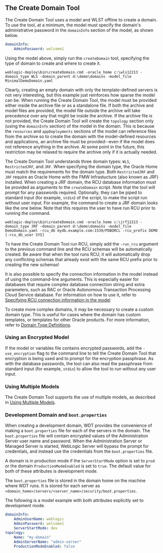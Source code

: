 ## The Create Domain Tool

The Create Domain Tool uses a model and WLST offline to create a domain.  To use the tool, at a minimum, the model must specify the domain's administrative password in the `domainInfo` section of the model, as shown below.

```yaml
domainInfo:
    AdminPassword: welcome1
```

Using the model above, simply run the `createDomain` tool, specifying the type of domain to create and where to create it.

    weblogic-deploy\bin\createDomain.cmd -oracle_home c:\wls12213 -domain_type WLS -domain_parent d:\demo\domains -model_file MinimalDemoDomain.yaml

Clearly, creating an empty domain with only the template-defined servers is not very interesting, but this example just reinforces how sparse the model can be.  When running the Create Domain Tool, the model must be provided either inside the archive file or as a standalone file.  If both the archive and model files are provided, the model file outside the archive will take precedence over any that might be inside the archive.  If the archive file is not provided, the Create Domain Tool will create the `topology` section only (using the `domainInfo` section) of the model in the domain.  This is because the `resources` and `appDeployments` sections of the model can reference files from the archive so to create the domain with the model-defined resources and applications, an archive file must be provided--even if the model does not reference anything in the archive.  At some point in the future, this restriction may be relaxed to require the archive only if it is actually needed.

The Create Domain Tool understands three domain types: `WLS`, `RestrictedJRF`, and `JRF`.  When specifying the domain type, the Oracle Home must match the requirements for the domain type.  Both `RestrictedJRF` and `JRF` require an Oracle Home with the FMW Infrastucture (also known as JRF) installed.  When creating a JRF domain, the RCU database information must be provided as arguments to the `createDomain` script.  Note that the tool will prompt for any passwords required.  Optionally, they can be piped to standard input (for example, `stdin`) of the script, to make the script run without user input.  For example, the command to create a JRF domain looks like the one below.  Note that this requires the user to have run RCU prior to running the command.

    weblogic-deploy\bin\createDomain.cmd -oracle_home c:\jrf12213 -domain_type JRF -domain_parent d:\demo\domains -model_file DemoDomain.yaml -rcu_db mydb.example.com:1539/PDBORCL -rcu_prefix DEMO [-rcu_db_user SYS]

To have the Create Domain Tool run RCU, simply add the `-run_rcu` argument to the previous command line and the RCU schemas will be automatically created.  Be aware that when the tool runs RCU, it will automatically drop any conflicting schemas that already exist with the same RCU prefix prior to creating the new schemas!

It is also possible to specify the connection information in the model instead of using the command-line arguments.  This is especially easier for databases that require complex database connection string and extra parameters, such as RAC or Oracle Autonomous Transaction Processing Cloud Service database.  For information on how to use it, refer to [Specifying RCU connection information in the model](rcuinfo.md)

To create more complex domains, it may be necessary to create a custom domain type. This is useful for cases where the domain has custom templates, or templates for other Oracle products. For more information, refer to [Domain Type Definitions](type_def.md).

### Using an Encrypted Model

If the model or variables file contains encrypted passwords, add the `-use_encryption` flag to the command line to tell the Create Domain Tool that encryption is being used and to prompt for the encryption passphrase.  As with the database passwords, the tool can also read the passphrase from standard input (for example, `stdin`) to allow the tool to run without any user input.

### Using Multiple Models

The Create Domain Tool supports the use of multiple models, as described in [Using Multiple Models](../README.md#using-multiple-models).

### Development Domain and `boot.properties`

When creating a development domain, WDT provides the convenience of making a `boot.properties` file for each of the servers in the domain. The `boot.properties` file will contain encrypted values of the Administration Server user name and password. When the Administration Server or Managed Server is started, WebLogic Server will bypass the prompt for credentials, and instead use the credentials from the `boot.properties` file.

A domain is in production mode if the `ServerStartMode` option is set to `prod` or the domain `ProductionModeEnabled` is set to `true`. The default value for both of these attributes is development mode.

The `boot.properties` file is stored in the domain home on the machine where WDT runs. It is stored for each server as `<domain_home>/servers/<server_name>/security/boot.properties`.

The following is a model example with both attributes explicitly set to development mode.

```yaml
domainInfo:
    AdminUserName: weblogic
    AdminPassword: welcome1
    ServerStartMode: dev
topology:
    Name: "my-domain"
    AdminServerName: "admin-server"
    ProductionModeEnabled: false
```
